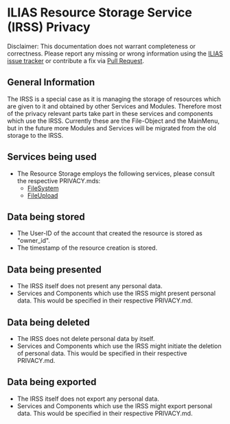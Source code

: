 # ILIAS Resource Storage Service (IRSS) Privacy
Disclaimer: This documentation does not warrant completeness or correctness. Please report any missing or wrong information using the [ILIAS issue tracker](https://mantis.ilias.de) or contribute a fix via [Pull Request](../../docs/development/contributing.md#pull-request-to-the-repositories).

## General Information
The IRSS is a special case as it is managing the storage of resources which are given to it and obtained by other Services and Modules. Therefore most of the privacy relevant parts take part in these services and components which use the IRSS. Currently these are the File-Object and the MainMenu, but in the future more Modules and Services will be migrated from the old storage to the IRSS.

## Services being used
- The Resource Storage employs the following services, please consult the respective PRIVACY.mds:
	- [FileSystem](../../src/Filesystem/PRIVACY.md)
	- [FileUpload](../../src/FileUpload/PRIVACY.md)

## Data being stored
- The User-ID of the account that created the resource is stored as "owner_id".
- The timestamp of the resource creation is stored.

## Data being presented
- The IRSS itself does not present any personal data.
- Services and Components which use the IRSS might present personal data. This would be specified in their respective PRIVACY.md.

## Data being deleted
- The IRSS does not delete personal data by itself.
- Services and Components which use the IRSS might initiate the deletion of personal data. This would be specified in their respective PRIVACY.md.

## Data being exported
- The IRSS itself does not export any personal data.
- Services and Components which use the IRSS might export personal data. This would be specified in their respective PRIVACY.md.
